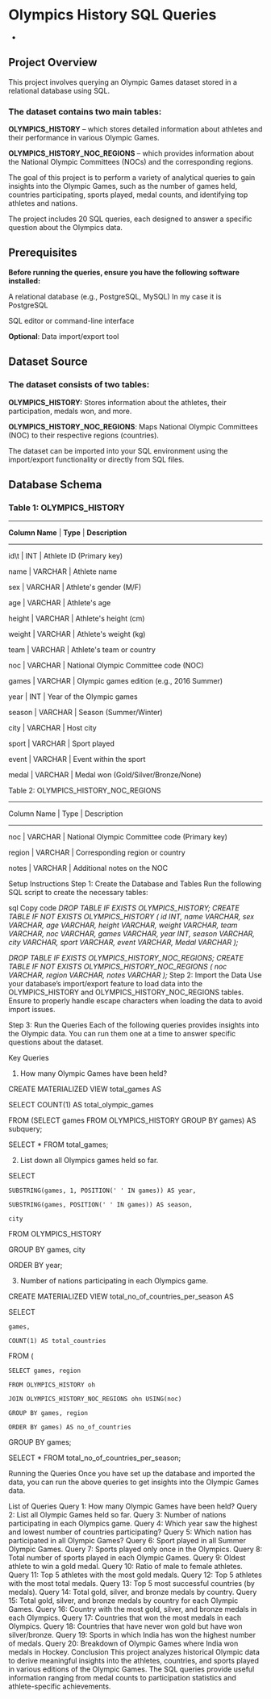 # **Olympics History SQL Queries**
-
## **Project Overview**
This project involves querying an Olympic Games dataset stored in a relational database using SQL. 

### **The dataset contains two main tables:**

**OLYMPICS_HISTORY** – which stores detailed information about athletes and their performance in various Olympic Games.

**OLYMPICS_HISTORY_NOC_REGIONS** – which provides information about the National Olympic Committees (NOCs) and the corresponding regions.

The goal of this project is to perform a variety of analytical queries to gain insights into the Olympic Games, such as the number of games held, countries participating, sports played, medal counts, and identifying top athletes and nations.

The project includes 20 SQL queries, each designed to answer a specific question about the Olympics data.

## **Prerequisites**
**Before running the queries, ensure you have the following software installed:**

A relational database (e.g., PostgreSQL, MySQL) In my case it is PostgreSQL

SQL editor or command-line interface

**Optional**: Data import/export tool

## **Dataset Source**

### **The dataset consists of two tables:**

**OLYMPICS_HISTORY:** Stores information about the athletes, their participation, medals won, and more.

**OLYMPICS_HISTORY_NOC_REGIONS**: Maps National Olympic Committees (NOC) to their respective regions (countries).

The dataset can be imported into your SQL environment using the import/export functionality or directly from SQL files.

## **Database Schema**
### **Table 1: OLYMPICS_HISTORY**

__________________________________________________________________
**Column Name** |	**Type**	  | **Description**  

__________________________________________________________________
id\t	        | INT	    | Athlete ID (Primary key)

name	    | VARCHAR   |	Athlete name

sex	        | VARCHAR	| Athlete's gender (M/F)

age	        | VARCHAR	| Athlete's age

height	    | VARCHAR	| Athlete's height (cm)

weight	    | VARCHAR	| Athlete's weight (kg)

team	    | VARCHAR	| Athlete's team or country

noc	        | VARCHAR	| National Olympic Committee code (NOC)

games	    | VARCHAR	| Olympic games edition (e.g., 2016 Summer)

year	    | INT	    | Year of the Olympic games

season	    | VARCHAR	| Season (Summer/Winter)

city	    | VARCHAR	| Host city

sport	    | VARCHAR	| Sport played

event	    | VARCHAR	| Event within the sport

medal	    | VARCHAR	| Medal won (Gold/Silver/Bronze/None)

Table 2: OLYMPICS_HISTORY_NOC_REGIONS

______________________________________________________________________
Column Name |	Type	   | Description

______________________________________________________________________
noc	        | VARCHAR	 | National Olympic Committee code (Primary key)

region	    | VARCHAR	 | Corresponding region or country

notes	    | VARCHAR	 | Additional notes on the NOC


Setup Instructions
Step 1: Create the Database and Tables
Run the following SQL script to create the necessary tables:

sql
Copy code
*DROP TABLE IF EXISTS OLYMPICS_HISTORY;*
*CREATE TABLE IF NOT EXISTS OLYMPICS_HISTORY*
*(*
    *id          INT,*
    *name        VARCHAR,*
    *sex         VARCHAR,*
    *age         VARCHAR,*
    *height      VARCHAR,*
    *weight      VARCHAR,*
    *team        VARCHAR,*
    *noc         VARCHAR,*
    *games       VARCHAR,*
    *year        INT,*
    *season      VARCHAR,*
    *city        VARCHAR,*
    *sport       VARCHAR,*
    *event       VARCHAR,*
    *Medal       VARCHAR*
*);*

*DROP TABLE IF EXISTS OLYMPICS_HISTORY_NOC_REGIONS;*
*CREATE TABLE IF NOT EXISTS OLYMPICS_HISTORY_NOC_REGIONS*
*(*
    *noc         VARCHAR,*
    *region      VARCHAR,*
    *notes       VARCHAR*
*);*
Step 2: Import the Data
Use your database’s import/export feature to load data into the OLYMPICS_HISTORY and OLYMPICS_HISTORY_NOC_REGIONS tables. Ensure to properly handle escape characters when loading the data to avoid import issues.

Step 3: Run the Queries
Each of the following queries provides insights into the Olympic data. You can run them one at a time to answer specific questions about the dataset.

Key Queries
1. How many Olympic Games have been held?
   
CREATE MATERIALIZED VIEW total_games AS

SELECT COUNT(1) AS total_olympic_games

FROM (SELECT games FROM OLYMPICS_HISTORY GROUP BY games) AS subquery;

SELECT * FROM total_games;

2. List down all Olympics games held so far.

SELECT 

    SUBSTRING(games, 1, POSITION(' ' IN games)) AS year, 
    
    SUBSTRING(games, POSITION(' ' IN games)) AS season, 
    
    city
    
FROM OLYMPICS_HISTORY

GROUP BY games, city

ORDER BY year;

3. Number of nations participating in each Olympics game.

CREATE MATERIALIZED VIEW total_no_of_countries_per_season AS

SELECT 

    games, 
    
    COUNT(1) AS total_countries
    
FROM (

    SELECT games, region
    
    FROM OLYMPICS_HISTORY oh
    
    JOIN OLYMPICS_HISTORY_NOC_REGIONS ohn USING(noc)
    
    GROUP BY games, region
    
    ORDER BY games) AS no_of_countries
    
GROUP BY games;

SELECT * FROM total_no_of_countries_per_season;

Running the Queries
Once you have set up the database and imported the data, you can run the above queries to get insights into the Olympic Games data.

List of Queries
Query 1: How many Olympic Games have been held?
Query 2: List all Olympic Games held so far.
Query 3: Number of nations participating in each Olympics game.
Query 4: Which year saw the highest and lowest number of countries participating?
Query 5: Which nation has participated in all Olympic Games?
Query 6: Sport played in all Summer Olympic Games.
Query 7: Sports played only once in the Olympics.
Query 8: Total number of sports played in each Olympic Games.
Query 9: Oldest athlete to win a gold medal.
Query 10: Ratio of male to female athletes.
Query 11: Top 5 athletes with the most gold medals.
Query 12: Top 5 athletes with the most total medals.
Query 13: Top 5 most successful countries (by medals).
Query 14: Total gold, silver, and bronze medals by country.
Query 15: Total gold, silver, and bronze medals by country for each Olympic Games.
Query 16: Country with the most gold, silver, and bronze medals in each Olympics.
Query 17: Countries that won the most medals in each Olympics.
Query 18: Countries that have never won gold but have won silver/bronze.
Query 19: Sports in which India has won the highest number of medals.
Query 20: Breakdown of Olympic Games where India won medals in Hockey.
Conclusion
This project analyzes historical Olympic data to derive meaningful insights into the athletes, countries, and sports played in various editions of the Olympic Games. The SQL queries provide useful information ranging from medal counts to participation statistics and athlete-specific achievements.
